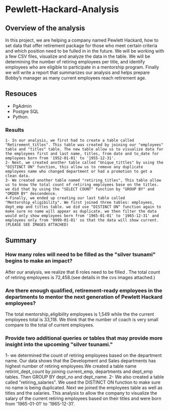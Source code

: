 # Pewlett-Hackard-Analysis
## Overview of the analysis
In this project, we are helping a company named Pewlett Hackard, how to set data that offer retirement package for those who meet certain criteria and which position need to be fulled in in the future. We will be working with a few CSV files, visualize and analyze the data in the table. We will be determining the number of retiring employees per title, and identify employees who are eligible to participate in a mentorship program. Finally we will write a report that summarizes our analysis and helps prepare Bobby’s manager as many current employees reach retirement age. 
## Resouces
  - PgAdmin
  - Postgre SQL
  - Python.
### Results
    1- In our analysis, we first had to create a table called "Retirement_titles". This table was created by joining our "employees" table and "titles" table. The new table allow us to visualize data for the employees first and last name, titles, from date and to_date for employees born from '1952-01-01' to '1955-12-31'. 
    2- Next, we created another table called "Unique_tittles" by using the "DISTINCT ON" function, this allow us to remove any duplicate employees name who changed department or had a promotion to get a clean data.
    3- We created another table named "retiring_titles", This table allow us to know the total count of retiring employees base on the titles. we did that by using the "SELECT COUNT" function by "GROUP BY" and "ORDER BY" descendence. 
    4-Finally, we ended up creating our last table called "Mentorship_eligibility". We first joined three tables: employees, dept_emp and titles table. we did use "DISTINCT ON" function again to make sure no name will appear as duplicate. we then filter the data would only show employees born from '1965-01-01' to '1965-12-31' and employees only from '9999-01-01' so that the data will show current.
    (PLEASE SEE IMAGES ATTACHED)
## Summary
### How many roles will need to be filled as the "silver tsunami" begins to make an impact?
After our analysis, we realize that 6 roles need to be filled . The total count of retiring employees is 72,458.(see details in the cvs images attached.) 
### Are there enough qualified, retirement-ready employees in the departments to mentor the next generation of Pewlett Hackard employees?
The total mentorship_eligibility employees is 1,549 while the the current employees total is 33,118. We think that the number of coach is very small compare to the total of current employees. 

### Provide two additional queries or tables that may provide more insight into the upcoming "silver tsunami."
  1- we determined the count of retiring employees based on the department name. Our data shows that the Development and Sales departments has highest number of retiring employees.We created a table name retirint_dept_count by joining current_emp, departments and dept_emp tables. Then GROUP BY dept_no and dept_name.
  2- We also created a table called "retiring_salaries". We used the DISTINCT ON function to make sure no name is being duplicated. Next we joined the employees table as well as titles and the salaries. This analysis to allow the company to visualize the salary of the current retiring employees based on their titles and were born from '1965-01-01' to '1965-12-31'.
